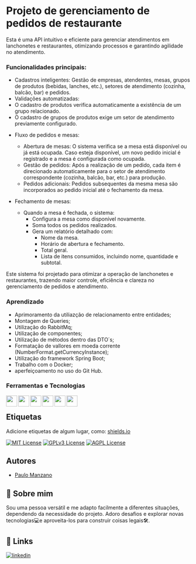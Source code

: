 
# Projeto de gerenciamento de pedidos de restaurante

Esta é uma API intuitivo e eficiente para gerenciar atendimentos em lanchonetes e restaurantes, otimizando processos e garantindo agilidade no atendimento.  

### Funcionalidades principais:
 - Cadastros inteligentes: Gestão de empresas, atendentes, mesas, grupos de produtos (bebidas, lanches, etc.), setores de atendimento (cozinha, balcão, bar) e pedidos.  
 - Validações automatizadas:
  - O cadastro de produtos verifica automaticamente a existência de um grupo relacionado.  
  - O cadastro de grupos de produtos exige um setor de atendimento previamente configurado.

   * Fluxo de pedidos e mesas:
        * Abertura de mesas: O sistema verifica se a mesa está disponível ou já está ocupada. Caso esteja disponível, um novo pedido inicial é registrado e a mesa é configurada como ocupada.
        * Gestão de pedidos: Após a realização de um pedido, cada item é direcionado automaticamente para o setor de atendimento correspondente (cozinha, balcão, bar, etc.) para produção.
        * Pedidos adicionais: Pedidos subsequentes da mesma mesa são incorporados ao pedido inicial até o fechamento da mesa.

   * Fechamento de mesas:
        * Quando a mesa é fechada, o sistema:
            - Configura a mesa como disponível novamente.
            - Soma todos os pedidos realizados.
            - Gera um relatório detalhado com:
                 - Nome da mesa.
                 - Horário de abertura e fechamento.
                 - Total geral.
                 - Lista de itens consumidos, incluindo nome, quantidade e subtotal.  

Este sistema foi projetado para otimizar a operação de lanchonetes e restaurantes, trazendo maior controle, eficiência e clareza no gerenciamento de pedidos e atendimento.

### Aprendizado
- Aprimoramento da utiliazção de relacionamento entre entidades;
- Montagem de Queries;
- Utilização do RabbitMq;
- Utilização de componentes;
- Utilização de métodos dentro das DTO´s;
- Formatação de vallores em moeda corrente (NumberFormat.getCurrencyInstance);
- Utilização do framework Spring Boot;
- Trabalho com o Docker;
- aperfeiçoamento no uso do Git Hub.

### Ferramentas e Tecnologias

 <a href="#"><img src="https://github.com/manzano-pje/imagens/blob/master/monochrome_large.png  "  align="left" height="30em"/></a>
 <a href="#"><img src="https://cdn.jsdelivr.net/gh/devicons/devicon/icons/intellij/intellij-original.svg"  align="left" height="30em"/></a>
 <a href="#"> <img src="https://cdn.jsdelivr.net/gh/devicons/devicon/icons/jetbrains/jetbrains-original.svg"  align="left" height="30em"/></a>
 <a href="#"><img src="https://cdn.jsdelivr.net/gh/devicons/devicon/icons/java/java-original.svg"  align="left" height="30em" /></a>
 <a href="#"><img src="https://cdn.jsdelivr.net/gh/devicons/devicon/icons/mysql/mysql-plain.svg"  align="left" height="30em"/></a>
 <a href="#"><img src="https://cdn.jsdelivr.net/gh/devicons/devicon/icons/spring/spring-original.svg"  align="left" height="30em"/></a>   
 
 
<br>

##


## Etiquetas

Adicione etiquetas de algum lugar, como: [shields.io](https://shields.io/)

[![MIT License](https://img.shields.io/badge/License-MIT-green.svg)](https://choosealicense.com/licenses/mit/)
[![GPLv3 License](https://img.shields.io/badge/License-GPL%20v3-yellow.svg)](https://opensource.org/licenses/)
[![AGPL License](https://img.shields.io/badge/license-AGPL-blue.svg)](http://www.gnu.org/licenses/agpl-3.0)


## Autores

- [Paulo Manzano](https://www.github.com/manzano-pje)


## 🚀 Sobre mim
Sou uma pessoa versátil e me adapto facilmente a diferentes situações, dependendo da necessidade do projeto. Adoro desafios e explorar novas tecnologias💻e aproveita-los para construir coisas legais🛠️.


## 🔗 Links
[![linkedin](https://img.shields.io/badge/linkedin-0A66C2?style=for-the-badge&logo=linkedin&logoColor=white)](https://www.linkedin.com/in/paulo-manzano/)


